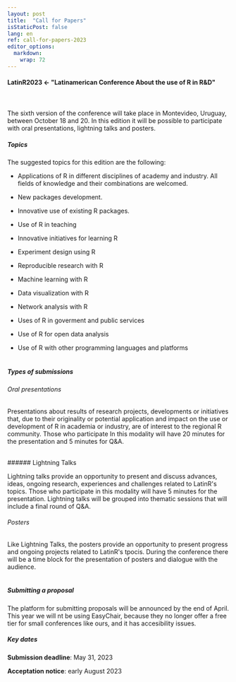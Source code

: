 ```yaml
---
layout: post
title:  "Call for Papers"
isStaticPost: false
lang: en
ref: call-for-papers-2023
editor_options: 
  markdown: 
    wrap: 72
---
```


#### LatinR2023 \<- "Latinamerican Conference About the use of R in R&D"

<br> <br> The sixth version of the conference will take place in Montevideo, Uruguay, between October 18 and 20. In this edition it will be possible to participate with oral presentations, lightning talks and posters.
<br>

##### Topics

The suggested topics for this edition are the following:

- Applications of R in different disciplines of academy and
     industry. All fields of knowledge and their combinations are
     welcomed.

- New packages development.

- Innovative use of existing R packages.

- Use of R in teaching

- Innovative initiatives for learning R

- Experiment design using R

- Reproducible research with R

- Machine learning with R

- Data visualization with R

- Network analysis with R

- Uses of R in goverment and public services

- Use of R for open data analysis

- Use of R with other programming languages and
     platforms
<br><br>

##### Types of submissions

###### Oral presentations

Presentations about results of research projects, developments or initiatives that, due to their originality or potential application and impact on the use or development of R in academia or industry, are of interest to the regional R community. Those who participate In this modality will have 20 minutes for the presentation and 5 minutes for Q&A.

<br>
###### Lightning Talks

Lightning talks provide an opportunity to present and discuss advances, ideas, ongoing research, experiences and challenges related to LatinR's topics. Those who participate in this modality will have 5 minutes for the presentation. Lightning talks will be grouped into thematic sessions that will include a final round of Q&A.
<br>
###### Posters

Like Lightning Talks, the posters provide an opportunity to present progress and ongoing projects related to LatinR's tpocis. During the conference there will be a time block for the presentation of posters and dialogue with the audience.
<br><br>
##### Submitting a proposal

The platform for submitting proposals will be announced by the end of April. This year we will nt be using EasyChair, because they no longer offer a free tier for small conferences like ours, and it has accesibility issues.
<br>
##### Key dates

**Submission deadline**: May 31, 2023

**Acceptation notice**: early August 2023


